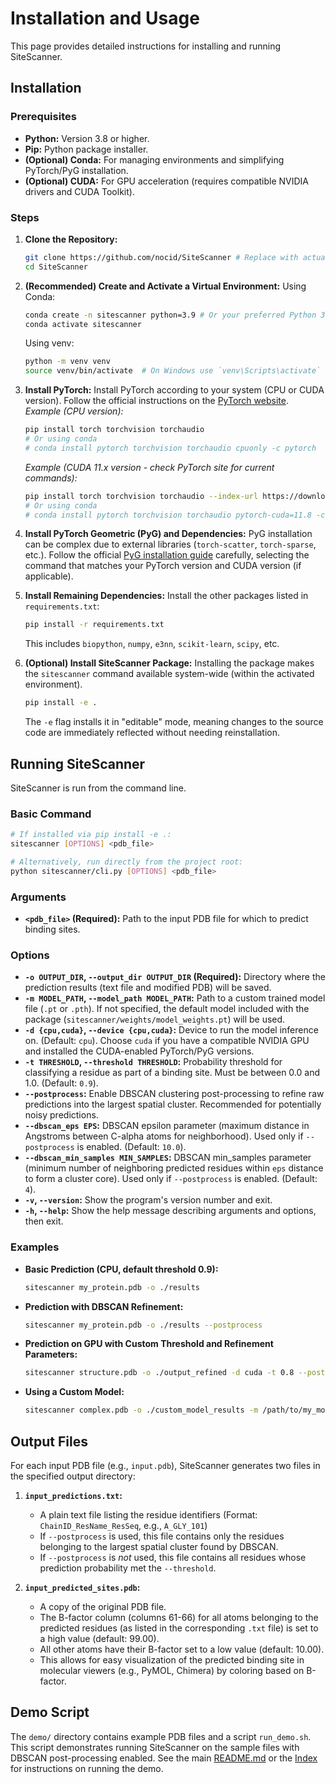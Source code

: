 # Installation and Usage

This page provides detailed instructions for installing and running SiteScanner.

## Installation

### Prerequisites

*   **Python:** Version 3.8 or higher.
*   **Pip:** Python package installer.
*   **(Optional) Conda:** For managing environments and simplifying PyTorch/PyG installation.
*   **(Optional) CUDA:** For GPU acceleration (requires compatible NVIDIA drivers and CUDA Toolkit).

### Steps

1.  **Clone the Repository:**
    ```bash
    git clone https://github.com/nocid/SiteScanner # Replace with actual URL
    cd SiteScanner
    ```

2.  **(Recommended) Create and Activate a Virtual Environment:**
    Using Conda:
    ```bash
    conda create -n sitescanner python=3.9 # Or your preferred Python 3.8+ version
    conda activate sitescanner
    ```
    Using venv:
    ```bash
    python -m venv venv
    source venv/bin/activate  # On Windows use `venv\Scripts\activate`
    ```

3.  **Install PyTorch:**
    Install PyTorch according to your system (CPU or CUDA version). Follow the official instructions on the [PyTorch website](https://pytorch.org/get-started/locally/).
    *Example (CPU version):*
    ```bash
    pip install torch torchvision torchaudio
    # Or using conda
    # conda install pytorch torchvision torchaudio cpuonly -c pytorch
    ```
    *Example (CUDA 11.x version - check PyTorch site for current commands):*
    ```bash
    pip install torch torchvision torchaudio --index-url https://download.pytorch.org/whl/cu118
    # Or using conda
    # conda install pytorch torchvision torchaudio pytorch-cuda=11.8 -c pytorch -c nvidia
    ```

4.  **Install PyTorch Geometric (PyG) and Dependencies:**
    PyG installation can be complex due to external libraries (`torch-scatter`, `torch-sparse`, etc.). Follow the official [PyG installation guide](https://pytorch-geometric.readthedocs.io/en/latest/install/installation.html) carefully, selecting the command that matches your PyTorch version and CUDA version (if applicable).

5.  **Install Remaining Dependencies:**
    Install the other packages listed in `requirements.txt`:
    ```bash
    pip install -r requirements.txt
    ```
    This includes `biopython`, `numpy`, `e3nn`, `scikit-learn`, `scipy`, etc.

6.  **(Optional) Install SiteScanner Package:**
    Installing the package makes the `sitescanner` command available system-wide (within the activated environment).
    ```bash
    pip install -e .
    ```
    The `-e` flag installs it in "editable" mode, meaning changes to the source code are immediately reflected without needing reinstallation.

## Running SiteScanner

SiteScanner is run from the command line.

### Basic Command

```bash
# If installed via pip install -e .:
sitescanner [OPTIONS] <pdb_file>

# Alternatively, run directly from the project root:
python sitescanner/cli.py [OPTIONS] <pdb_file>
```

### Arguments

*   **`<pdb_file>` (Required):** Path to the input PDB file for which to predict binding sites.

### Options

*   **`-o OUTPUT_DIR`, `--output_dir OUTPUT_DIR` (Required):**
    Directory where the prediction results (text file and modified PDB) will be saved.
*   **`-m MODEL_PATH`, `--model_path MODEL_PATH`:**
    Path to a custom trained model file (`.pt` or `.pth`). If not specified, the default model included with the package (`sitescanner/weights/model_weights.pt`) will be used.
*   **`-d {cpu,cuda}`, `--device {cpu,cuda}`:**
    Device to run the model inference on. (Default: `cpu`). Choose `cuda` if you have a compatible NVIDIA GPU and installed the CUDA-enabled PyTorch/PyG versions.
*   **`-t THRESHOLD`, `--threshold THRESHOLD`:**
    Probability threshold for classifying a residue as part of a binding site. Must be between 0.0 and 1.0. (Default: `0.9`).
*   **`--postprocess`:**
    Enable DBSCAN clustering post-processing to refine raw predictions into the largest spatial cluster. Recommended for potentially noisy predictions.
*   **`--dbscan_eps EPS`:**
    DBSCAN epsilon parameter (maximum distance in Angstroms between C-alpha atoms for neighborhood). Used only if `--postprocess` is enabled. (Default: `10.0`).
*   **`--dbscan_min_samples MIN_SAMPLES`:**
    DBSCAN min_samples parameter (minimum number of neighboring predicted residues within `eps` distance to form a cluster core). Used only if `--postprocess` is enabled. (Default: `4`).
*   **`-v`, `--version`:**
    Show the program's version number and exit.
*   **`-h`, `--help`:**
    Show the help message describing arguments and options, then exit.

### Examples

*   **Basic Prediction (CPU, default threshold 0.9):**
    ```bash
    sitescanner my_protein.pdb -o ./results
    ```
*   **Prediction with DBSCAN Refinement:**
    ```bash
    sitescanner my_protein.pdb -o ./results --postprocess
    ```
*   **Prediction on GPU with Custom Threshold and Refinement Parameters:**
    ```bash
    sitescanner structure.pdb -o ./output_refined -d cuda -t 0.8 --postprocess --dbscan_eps 8.0 --dbscan_min_samples 5
    ```
*   **Using a Custom Model:**
    ```bash
    sitescanner complex.pdb -o ./custom_model_results -m /path/to/my_model.pth
    ```

## Output Files

For each input PDB file (e.g., `input.pdb`), SiteScanner generates two files in the specified output directory:

1.  **`input_predictions.txt`:**
    *   A plain text file listing the residue identifiers (Format: `ChainID_ResName_ResSeq`, e.g., `A_GLY_101`)
    *   If `--postprocess` is used, this file contains only the residues belonging to the largest spatial cluster found by DBSCAN.
    *   If `--postprocess` is *not* used, this file contains all residues whose prediction probability met the `--threshold`.

2.  **`input_predicted_sites.pdb`:**
    *   A copy of the original PDB file.
    *   The B-factor column (columns 61-66) for all atoms belonging to the predicted residues (as listed in the corresponding `.txt` file) is set to a high value (default: 99.00).
    *   All other atoms have their B-factor set to a low value (default: 10.00).
    *   This allows for easy visualization of the predicted binding site in molecular viewers (e.g., PyMOL, Chimera) by coloring based on B-factor.

## Demo Script

The `demo/` directory contains example PDB files and a script `run_demo.sh`. This script demonstrates running SiteScanner on the sample files with DBSCAN post-processing enabled. See the main [README.md](../README.md) or the [Index](./index.md) for instructions on running the demo.
